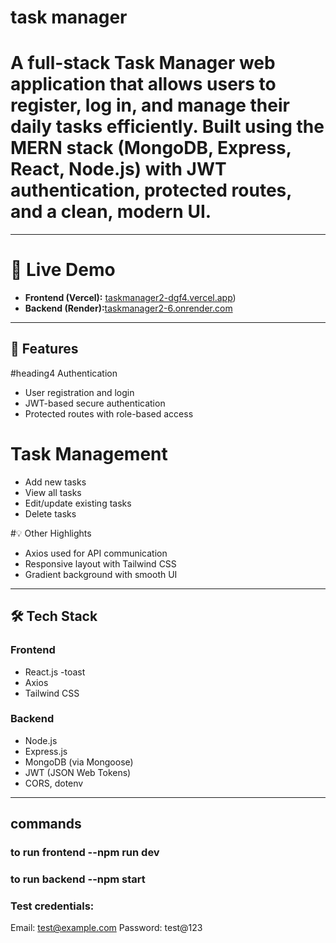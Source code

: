 #  task manager


#  A full-stack Task Manager web application that allows users to register, log in, and manage their daily tasks efficiently. Built using the **MERN stack** (MongoDB, Express, React, Node.js) with JWT authentication, protected routes, and a clean, modern UI.

---

#  🔗 Live Demo

- **Frontend (Vercel):** [taskmanager2-dgf4.vercel.app](https://taskmanager2-4sez.vercel.app/))
- **Backend (Render):**[taskmanager2-6.onrender.com](https://taskmanager2-9.onrender.com)

---

## 🚀 Features

#heading4 Authentication
- User registration and login
- JWT-based secure authentication
- Protected routes with role-based access

# Task Management
- Add new tasks
- View all tasks
- Edit/update existing tasks
- Delete tasks

#💡 Other Highlights
- Axios used for API communication
- Responsive layout with Tailwind CSS
- Gradient background with smooth UI

---

## 🛠 Tech Stack

###  Frontend
- React.js
-toast
- Axios
- Tailwind CSS

###  Backend
- Node.js
- Express.js
- MongoDB (via Mongoose)
- JWT (JSON Web Tokens)
- CORS, dotenv

---

## commands 
### to run frontend --npm run dev
### to run backend  --npm start

### Test credentials:
 Email: test@example.com
 Password: test@123
